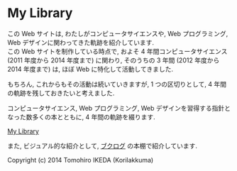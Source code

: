 My Library
=========
  
この Web サイトは, わたしがコンピュータサイエンスや, Web プログラミング, Web デザインに関わってきた軌跡を紹介しています.  
この Web サイトを制作している時点で, およそ 4 年間コンピュータサイエンス (2011 年度から 2014 年度まで) に関わり, そのうちの 3 年間 (2012 年度から 2014 年度まで) は, ほぼ Web に特化して活動してきました.  
  
もちろん, これからもその活動は続いていきますが, 1 つの区切りとして, 4 年間の軌跡を残しておきたいと考えました.  
  
コンピュータサイエンス, Web プログラミング, Web デザインを習得する指針となった数多くの本とともに, 4 年間の軌跡を綴ります.  
  
[My Library](https://korilakkuma.github.io/MyLibrary/)
  
また, ビジュアル的な紹介として, [ブクログ](https://booklog.jp/users/rilakkuma3x) の本棚で紹介しています.
  
Copyright (c) 2014 Tomohiro IKEDA (Korilakkuma)
